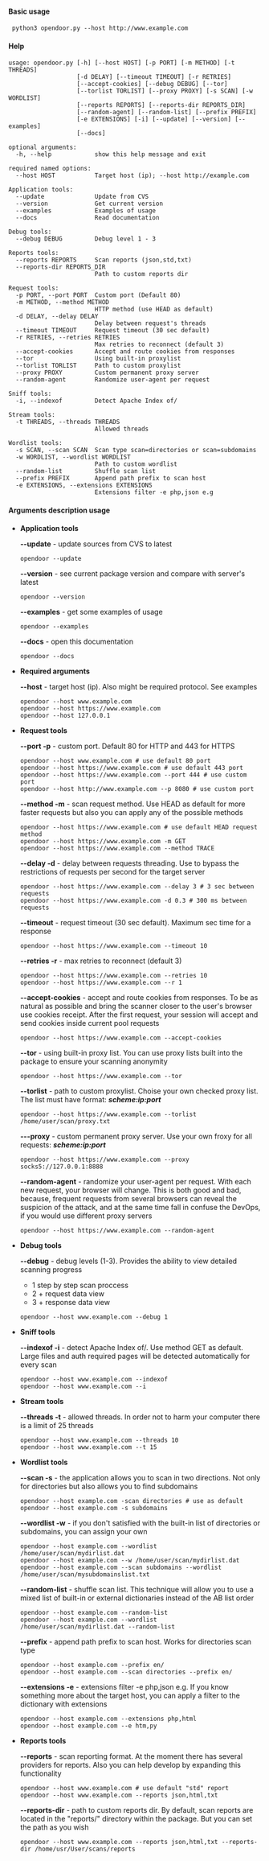 #### Basic usage
```
 python3 opendoor.py --host http://www.example.com
```
#### Help
```
usage: opendoor.py [-h] [--host HOST] [-p PORT] [-m METHOD] [-t THREADS]
                   [-d DELAY] [--timeout TIMEOUT] [-r RETRIES]
                   [--accept-cookies] [--debug DEBUG] [--tor]
                   [--torlist TORLIST] [--proxy PROXY] [-s SCAN] [-w WORDLIST]
                   [--reports REPORTS] [--reports-dir REPORTS_DIR]
                   [--random-agent] [--random-list] [--prefix PREFIX]
                   [-e EXTENSIONS] [-i] [--update] [--version] [--examples]
                   [--docs]

optional arguments:
  -h, --help            show this help message and exit

required named options:
  --host HOST           Target host (ip); --host http://example.com

Application tools:
  --update              Update from CVS
  --version             Get current version
  --examples            Examples of usage
  --docs                Read documentation

Debug tools:
  --debug DEBUG         Debug level 1 - 3

Reports tools:
  --reports REPORTS     Scan reports (json,std,txt)
  --reports-dir REPORTS_DIR
                        Path to custom reports dir

Request tools:
  -p PORT, --port PORT  Custom port (Default 80)
  -m METHOD, --method METHOD
                        HTTP method (use HEAD as default)
  -d DELAY, --delay DELAY
                        Delay between request's threads
  --timeout TIMEOUT     Request timeout (30 sec default)
  -r RETRIES, --retries RETRIES
                        Max retries to reconnect (default 3)
  --accept-cookies      Accept and route cookies from responses
  --tor                 Using built-in proxylist
  --torlist TORLIST     Path to custom proxylist
  --proxy PROXY         Custom permanent proxy server
  --random-agent        Randomize user-agent per request

Sniff tools:
  -i, --indexof         Detect Apache Index of/

Stream tools:
  -t THREADS, --threads THREADS
                        Allowed threads

Wordlist tools:
  -s SCAN, --scan SCAN  Scan type scan=directories or scan=subdomains
  -w WORDLIST, --wordlist WORDLIST
                        Path to custom wordlist
  --random-list         Shuffle scan list
  --prefix PREFIX       Append path prefix to scan host
  -e EXTENSIONS, --extensions EXTENSIONS
                        Extensions filter -e php,json e.g
```
#### Arguments description usage

 - **Application tools**

    **--update** - update sources from CVS to latest
    ```
    opendoor --update
    ```
    **--version** - see current package version and compare with server's latest
    ```
    opendoor --version
    ```
    **--examples** - get some examples of usage
    ```
    opendoor --examples
    ```
    **--docs** - open this documentation
    ```
    opendoor --docs
    ```

 - **Required arguments**

    **--host** - target host (ip). Also might be required protocol. See examples
    ```
    opendoor --host www.example.com
    opendoor --host https://www.example.com
    opendoor --host 127.0.0.1
    ```

 - **Request tools**

    **--port -p** - custom port. Default 80 for HTTP and 443 for HTTPS
    ```
    opendoor --host www.example.com # use default 80 port
    opendoor --host https://www.example.com # use default 443 port
    opendoor --host https://www.example.com --port 444 # use custom port
    opendoor --host http://www.example.com --p 8080 # use custom port
    ```
    **--method -m** - scan request method. Use HEAD as default for more faster requests but also you can apply any of the possible methods
    ```
    opendoor --host https://www.example.com # use default HEAD request method
    opendoor --host https://www.example.com -m GET
    opendoor --host https://www.example.com --method TRACE
    ```
    **--delay -d** - delay between requests threading. Use to bypass the restrictions of requests per second for the target server
    ```
    opendoor --host https://www.example.com --delay 3 # 3 sec between requests
    opendoor --host https://www.example.com -d 0.3 # 300 ms between requests
    ```
    **--timeout** - request timeout (30 sec default). Maximum sec time for a response
    ```
    opendoor --host https://www.example.com --timeout 10
    ```
    **--retries -r** - max retries to reconnect (default 3)
    ```
    opendoor --host https://www.example.com --retries 10
    opendoor --host https://www.example.com --r 1
    ```
    **--accept-cookies** - accept and route cookies from responses. To be as natural as possible and bring the scanner closer to the user's browser use cookies receipt. After the first request, your session will accept and  send cookies inside current pool requests
    ```
    opendoor --host https://www.example.com --accept-cookies
    ```
    **--tor** - using built-in proxy list. You can use proxy lists built into the package to ensure your scanning anonymity
    ```
    opendoor --host https://www.example.com --tor
    ```
    **--torlist** - path to custom proxylist. Choise your own checked proxy list. The list must have format: ***scheme:ip:port***
    ```
    opendoor --host https://www.example.com --torlist /home/user/scan/proxy.txt
    ```
    **---proxy** - custom permanent proxy server. Use your own froxy for all requests: ***scheme:ip:port***
    ```
    opendoor --host https://www.example.com --proxy socks5://127.0.0.1:8888
    ```
    **--random-agent** - randomize your user-agent per request. With each new request, your browser will change. This is both good and bad, because, frequent requests from several browsers can reveal the suspicion of the attack, and at the same time fall in confuse the DevOps, if you would use different proxy servers
    ```
    opendoor --host https://www.example.com --random-agent
    ```

 - **Debug tools**

    **--debug** - debug levels (1-3). Provides the ability to view detailed scanning progress
     - 1 step by step scan proccess
     - 2 + request data view
     - 3 + response data view
    ```
    opendoor --host www.example.com --debug 1
    ```

 - **Sniff tools**

    **--indexof -i** - detect Apache Index of/. Use method GET as default. Large files and auth required pages will be detected automatically for every scan
    ```
    opendoor --host www.example.com --indexof
    opendoor --host www.example.com --i
    ```

 - **Stream tools**

    **--threads -t** - allowed threads. In order not to harm your computer there is a limit of 25 threads
    ```
    opendoor --host www.example.com --threads 10
    opendoor --host www.example.com --t 15
    ```

 - **Wordlist tools**

    **--scan -s** - the application allows you to scan in two directions. Not only for directories but also allows you to find subdomains
    ```
    opendoor --host example.com -scan directories # use as default
    opendoor --host example.com -s subdomains
    ```
    **--wordlist -w** - if you don't  satisfied with the built-in list of directories or subdomains, you can assign your own
    ```
    opendoor --host example.com --wordlist /home/user/scan/mydirlist.dat
    opendoor --host example.com --w /home/user/scan/mydirlist.dat
    opendoor --host example.com --scan subdomains --wordlist /home/user/scan/mysubdomainslist.txt
    ```
    **--random-list** - shuffle scan list. This technique will allow you to use a mixed list of built-in or external dictionaries instead of the AB list order
    ```
    opendoor --host example.com --random-list
    opendoor --host example.com --wordlist /home/user/scan/mydirlist.dat --random-list

    ```
    **--prefix** - append path prefix to scan host. Works for directories scan type
    ```
    opendoor --host example.com --prefix en/
    opendoor --host example.com --scan directories --prefix en/
    ```
    **--extensions -e** - extensions filter -e php,json e.g. If you know something more about the target host, you can apply a filter to the dictionary with extensions
    ```
    opendoor --host example.com --extensions php,html
    opendoor --host example.com --e htm,py
    ```

 - **Reports tools**

    **--reports** - scan reporting format. At the moment there has several providers for reports. Also you can help develop by expanding this functionality
    ```
    opendoor --host www.example.com # use default "std" report
    opendoor --host www.example.com --reports json,html,txt
    ```
    **--reports-dir** - path to custom reports dir. By default, scan reports are located in the "reports/" directory within the package. But you can set the path as you wish
    ```
    opendoor --host www.example.com --reports json,html,txt --reports-dir /home/usr/User/scans/reports
    ```